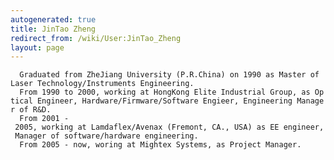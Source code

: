 ```yaml
---
autogenerated: true
title: JinTao Zheng
redirect_from: /wiki/User:JinTao_Zheng
layout: page
---
```


`  Graduated from ZheJiang University (P.R.China) on 1990 as Master of Laser Technology/Instruments Engineering.    `  
`  From 1990 to 2000, working at HongKong Elite Industrial Group, as Optical Engineer, Hardware/Firmware/Software Engieer, Engineering Manager of R&D.`  
`  From 2001 - 2005, working at Lamdaflex/Avenax (Fremont, CA., USA) as EE engineer, Manager of software/hardware engineering.`  
`  From 2005 - now, woring at Mightex Systems, as Project Manager.`
